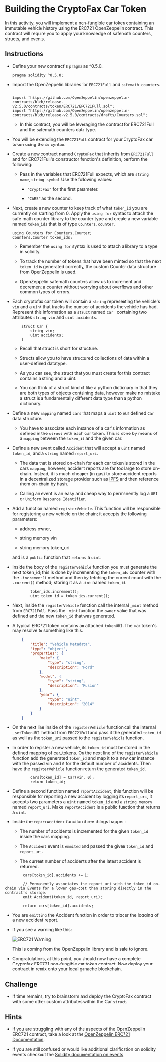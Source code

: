 # Building the CryptoFax Car Token

In this activity, you will implement a non-fungible car token containing an immutable vehicle history using the ERC721 OpenZeppelin contract. This contract will require you to apply your knowledge of safemath counters, structs, and events.

## Instructions

* Define your new contract's  `pragma` as ^0.5.0.

  ```solidity
  pragma solidity ^0.5.0;
  ```

* Import the OpenZeppelin libraries for `ERC721Full` and `safemath counters`.

  ```solidity

  import "https://github.com/OpenZeppelin/openzeppelin-contracts/blob/release-v2.5.0/contracts/token/ERC721/ERC721Full.sol";
  import "https://github.com/OpenZeppelin/openzeppelin-contracts/blob/release-v2.5.0/contracts/drafts/Counters.sol";

  ```

  * In this contract, you will be leveraging the contract for ERC721Full and the safemath counters data type.

* You will be extending the `ERC721Full` contract for your CryptoFax car token using the `is` syntax.

* Create a new contract named `CryptoFax` that inherits from `ERC721Full` and for ERC721Full's constructor function's definition, perform the following:

  * Pass in the variables that ERC721Full expects, which are `string name`, `string symbol` Use the following values:

    * `"CryptoFax"` for the first parameter.

    * `"CARS"` as the second.

* Next, create a new counter to keep track of what `token_id` you are currently on starting from 0. Apply the `using for` syntax to attach the safe math counter library to the counter type and create a new variable named `token_ids` that is of type `Counters.counter`.

  ```solidity
  using Counters for Counters.Counter;
  Counters.Counter token_ids;
  ```

  * Remember the `using for` syntax is used to attach a library to a type in solidity.

  * To track the number of tokens that have been minted so that the next `token_id` is generated correctly, the custom Counter data structure from OpenZeppelin is used.

  * OpenZeppelin safemath counters allow us to increment and decrement a counter without worrying about overflows and other common types of errors.

* Each cryptofax car token will contain a `string` representing the vehicle's `vin` and a `uint` that tracks the number of accidents the vehicle has had. Represent this information as a `struct` named `Car ` containing two attributes `string vin` and `uint accidents`.

  ```solidity
      struct Car {
          string vin;
          uint accidents;
      }
  ```

  * Recall that struct is short for structure.

  * Structs allow you to have structured collections of data within a user-defined datatype.

  * As you can see, the struct that you must create for this contract contains a string and a uint.

  * You can think of a struct kind of like a python dictionary in that they are both types of objects containing data, however, make no mistake a struct is a fundamentally different data type than a python dictionary.

* Define a new `mapping` named `cars` that maps a `uint` to our defined `Car` data structure.

  * You have to associate each instance of a car's information as defined in the `struct` with each car token. This is done by means of a `mapping` between the `token_id` and the given car.

* Define a new event called `Accident` that will accept a `uint` named `token_id`, and a `string` named  `report_uri`.

    * The data that is stored on-chain for each car token is stored in the cars `mapping`, however, accident reports are far too large to store on-chain.  Instead, it is much cheaper (in gas) to store accident reports in a decentralized storage provider such as [IPFS](https://ipfs.io/) and then reference them on-chain by hash.

    * Calling an event is an easy and cheap way to permanently log a `URI` or `Uniform Resource Identifier`.

* Add a function named `registerVehicle`. This function will be responsible for registering a new vehicle on the chain; it accepts the following parameters:

  * address owner,

  * string memory vin

  * string memory token_uri

  and is a `public` function that `returns` a `uint`.

* Inside the body of the `registerVehicle` function you must generate the next token_id; this is done by incrementing the `token_ids` counter with the `.increment()` method and then by fetching the current count with the `.current()` method; storing it as a `uint` named `token_id`.

  ```solidity
          token_ids.increment();
          uint token_id = token_ids.current();
  ```

* Next, inside the `registerVehicle` function call the internal `_mint` method from `ERC721Full`. Pass the `_mint` function the `owner` value that was defined and the new `token_id` that was generated.

* A typical ERC721 token contains an attached `tokenURI`. The car token's may resolve to something like this.

  ```json
      {
          "title": "Vehicle Metadata",
          "type": "object",
          "properties": {
              "make": {
                  "type": "string",
                  "description": "Ford"
              },
              "model": {
                  "type": "string",
                  "description": "Fusion"
              },
              "year": {
                  "type": "uint",
                  "description": "2014"
              }
          }
      }
  ```

* On the next line inside of the `registerVehicle` function call the internal `_setTokenURI` method from `ERC721Full`and pass it the generated `token_id` as well as the `token_uri` passed to the `registerVehicle` function.

* In order to register a new vehicle, its `token_id` must be stored in the defined mapping of car_tokens. On the next line of the `registerVehicle` function add the generated `token_id` and map it to a new car instance with the passed vin and `0` for the default number of accidents. Then have the `registerVehicle` function return the generated `token_id`.

  ```solidity
          cars[token_id] = Car(vin, 0);
          return token_id;
  ```

* Define a second function named `reportAccident`, this function will be responsible for reporting a new accident by logging its `report_uri`, it accepts two parameters a `uint` named `token_id` and a `string memory` named  `report_uri`. Make `reportAccident` is a public function that returns a `uint`.

* Inside the `reportAccident` function three things happen:

  * The number of accidents is incremented for the given `token_id` inside the cars mapping.

  * The `Accident` event is `emmited` and passed the given `token_id` and `report_uri`.

  * The current number of accidents after the latest accident is returned.

```solidity
        cars[token_id].accidents += 1;

        // Permanently associates the report_uri with the token_id on-chain via Events for a lower gas-cost than storing directly in the contract's storage.
        emit Accident(token_id, report_uri);

        return cars[token_id].accidents;
```

* You are `emitting` the  Accident function in order to trigger the logging of a new accident report.

* If you see a warning like this:

  ![ERC721 Warning](Images/erc721-warning.png)

  This is coming from the OpenZeppelin library and is safe to ignore.

* Congratulations, at this point, you should now have a complete Cryptofax ERC721 non-fungible car token contract. Now deploy your contract in remix onto your local ganache blockchain.

## Challenge

* If time remains, try to brainstorm and deploy the CryptoFax contract with some other custom attributes within the Car `struct`.

## Hints

* If you are struggling with any of the aspects of the OpenZeppelin ERC721 contract, take a look at the [OpenZeppelin ERC721 Documentation](https://docs.openzeppelin.com/contracts/2.x/api/token/erc721).

* If you are still confused or would like additional clarification on solidity events checkout the [Solidity documentation on events](https://solidity.readthedocs.io/en/v0.5.3/contracts.html#events)
